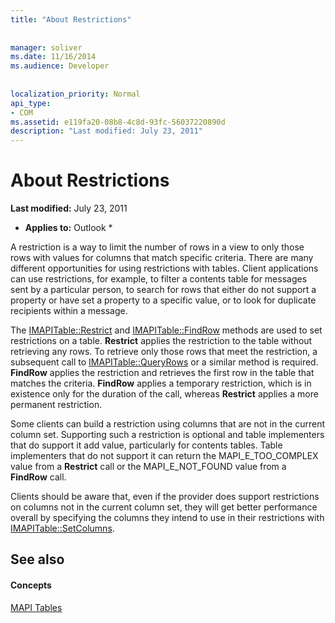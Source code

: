 ```yaml
---
title: "About Restrictions"
 
 
manager: soliver
ms.date: 11/16/2014
ms.audience: Developer
 
 
localization_priority: Normal
api_type:
- COM
ms.assetid: e119fa20-08b8-4c8d-93fc-56037220890d
description: "Last modified: July 23, 2011"
---
```


# About Restrictions

 **Last modified:** July 23, 2011 
  
 * **Applies to:** Outlook * 
  
A restriction is a way to limit the number of rows in a view to only those rows with values for columns that match specific criteria. There are many different opportunities for using restrictions with tables. Client applications can use restrictions, for example, to filter a contents table for messages sent by a particular person, to search for rows that either do not support a property or have set a property to a specific value, or to look for duplicate recipients within a message. 
  
The [IMAPITable::Restrict](imapitable-restrict.md) and [IMAPITable::FindRow](imapitable-findrow.md) methods are used to set restrictions on a table. **Restrict** applies the restriction to the table without retrieving any rows. To retrieve only those rows that meet the restriction, a subsequent call to [IMAPITable::QueryRows](imapitable-queryrows.md) or a similar method is required. **FindRow** applies the restriction and retrieves the first row in the table that matches the criteria. **FindRow** applies a temporary restriction, which is in existence only for the duration of the call, whereas **Restrict** applies a more permanent restriction. 
  
Some clients can build a restriction using columns that are not in the current column set. Supporting such a restriction is optional and table implementers that do support it add value, particularly for contents tables. Table implementers that do not support it can return the MAPI_E_TOO_COMPLEX value from a **Restrict** call or the MAPI_E_NOT_FOUND value from a **FindRow** call. 
  
Clients should be aware that, even if the provider does support restrictions on columns not in the current column set, they will get better performance overall by specifying the columns they intend to use in their restrictions with [IMAPITable::SetColumns](imapitable-setcolumns.md).
  
## See also

#### Concepts

[MAPI Tables](mapi-tables.md)


